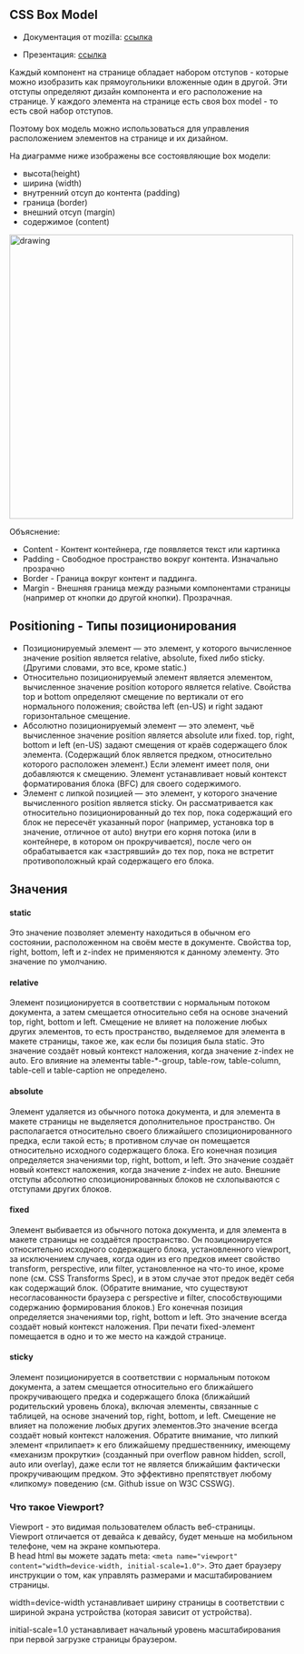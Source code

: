 ## CSS Box Model

- Документация от mozilla: [ссылка](https://developer.mozilla.org/ru/docs/Learn/CSS/Building_blocks/The_box_model)  

- Презентация: [ссылка](https://github.com/ait-tr/cohort24/blob/main/front_end/lesson_03/css-box-model.pdf)

Каждый компонент на странице обладает набором отступов - которые можно изобразить как прямоугольники вложенные один в другой. Эти отступы определяют дизайн компонента и его расположение на странице. У каждого элемента на странице есть своя box model - то есть свой набор отступов.

Поэтому box модель можно использоваться для управления расположением элементов на странице и их дизайном. 

На диаграмме ниже изображены все состоявляющие box модели: 
- высота(height) 
- ширина (width)
- внутренний отсуп до контента (padding)
- граница (border)
- внешний отсуп (margin)
- содержимое (content)

<img src="https://static.javatpoint.com/csspages/images/css-box-model.png" alt="drawing" width="500"/>

Объяснение:

- Content - Контент контейнера, где появляется текст или картинка
- Padding - Свободное пространство вокруг контента. Изначально прозрачно
- Border - Граница вокруг контент и паддинга. 
- Margin - Внешняя граница между разными компонентами страницы (например от кнопки до другой кнопки). Прозрачная. 

## Positioning - Типы позиционирования
- Позиционируемый элемент — это элемент, у которого вычисленное значение position является relative, absolute, fixed либо sticky. (Другими словами, это все, кроме static.)
- Относительно позиционируемый элемент является элементом, вычисленное значение position которого является relative. Свойства top и bottom определяют смещение по вертикали от его нормального положения; свойства left (en-US) и right задают горизонтальное смещение.
- Абсолютно позиционируемый элемент — это элемент, чьё вычисленное значение position является absolute или fixed. top, right, bottom и left (en-US) задают смещения от краёв содержащего блок элемента. (Содержащий блок является предком, относительно которого расположен элемент.) Если элемент имеет поля, они добавляются к смещению. Элемент устанавливает новый контекст форматирования блока (BFC) для своего содержимого.
- Элемент с липкой позицией — это элемент, у которого значение вычисленного position является sticky. Он рассматривается как относительно позиционированный до тех пор, пока содержащий его блок не пересечёт указанный порог (например, установка top в значение, отличное от auto) внутри его корня потока (или в контейнере, в котором он прокручивается), после чего он обрабатывается как «застрявший» до тех пор, пока не встретит противоположный край содержащего его блока.

## Значения
#### static

Это значение позволяет элементу находиться в обычном его состоянии, расположенном на своём месте в документе. Свойства top, right, bottom, left и z-index не применяются к данному элементу. Это значение по умолчанию.

#### relative

Элемент позиционируется в соответствии с нормальным потоком документа, а затем смещается относительно себя на основе значений top, right, bottom и left. Смещение не влияет на положение любых других элементов, то есть пространство, выделяемое для элемента в макете страницы, такое же, как если бы позиция была static. Это значение создаёт новый контекст наложения, когда значение z-index не auto. Его влияние на элементы table-*-group, table-row, table-column, table-cell и table-caption не определено.

#### absolute

Элемент удаляется из обычного потока документа, и для элемента в макете страницы не выделяется дополнительное пространство. Он располагается относительно своего ближайшего спозиционированного предка, если такой есть; в противном случае он помещается относительно исходного содержащего блока. Его конечная позиция определяется значениями top, right, bottom, и left. Это значение создаёт новый контекст наложения, когда значение z-index не auto. Внешние отступы абсолютно спозиционированных блоков не схлопываются с отступами других блоков.

#### fixed

Элемент выбивается из обычного потока документа, и для элемента в макете страницы не создаётся пространство. Он позиционируется относительно исходного содержащего блока, установленного viewport, за исключением случаев, когда один из его предков имеет свойство transform, perspective, или filter, установленное на что-то иное, кроме none (см. CSS Transforms Spec), и в этом случае этот предок ведёт себя как содержащий блок. (Обратите внимание, что существуют несогласованности браузера с perspective и filter, способствующими содержанию формирования блоков.) Его конечная позиция определяется значениями top, right, bottom и left. Это значение всегда создаёт новый контекст наложения. При печати fixed-элемент помещается в одно и то же место на каждой странице.

#### sticky

Элемент позиционируется в соответствии с нормальным потоком документа, а затем смещается относительно его ближайшего прокручивающего предка и содержащего блока (ближайший родительский уровень блока), включая элементы, связанные с таблицей, на основе значений top, right, bottom, и left. Смещение не влияет на положение любых других элементов.Это значение всегда создаёт новый контекст наложения. Обратите внимание, что липкий элемент «прилипает» к его ближайшему предшественнику, имеющему «механизм прокрутки» (созданный при overflow равном hidden, scroll, auto или overlay), даже если тот не является ближайшим фактически прокручивающим предком. Это эффективно препятствует любому «липкому» поведению (см. Github issue on W3C CSSWG).


### Что такое Viewport?
Viewport - это видимая пользователем область веб-страницы.  
Viewport отличается от девайса к девайсу, будет меньше на мобильном телефоне, чем на экране компьютера.   
В head html вы можете задать meta:
`<meta name="viewport" content="width=device-width, initial-scale=1.0">`.
Это дает браузеру инструкции о том, как управлять размерами и масштабированием страницы.

width=device-width устанавливает ширину страницы в соответствии с шириной экрана устройства (которая зависит от устройства).

initial-scale=1.0 устанавливает начальный уровень масштабирования при первой загрузке страницы браузером.